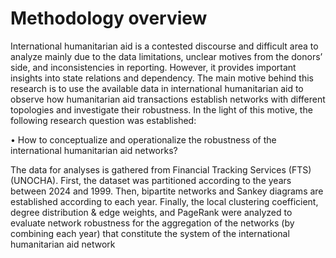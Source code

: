 # Methodology overview
International humanitarian aid is a contested discourse and difficult area to analyze mainly due to the data limitations, unclear motives from the donors’ side, and inconsistencies in reporting. However, it provides important insights into state relations and dependency. The main motive behind this research is to use the available data in international humanitarian aid to observe how humanitarian aid transactions establish networks with different topologies and investigate their robustness. In the light of this motive, the following research question was established:

•	How to conceptualize and operationalize the robustness of the international humanitarian aid networks? 

The data for analyses is gathered from Financial Tracking Services (FTS) (UNOCHA). First, the dataset was partitioned according to the years between 2024 and 1999. Then, bipartite networks and Sankey diagrams are established according to each year. Finally, the local clustering coefficient, degree distribution & edge weights, and PageRank were analyzed to evaluate network robustness for the aggregation of the networks (by combining each year) that constitute the system of the international humanitarian aid network

